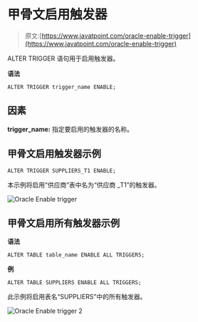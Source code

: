 # 甲骨文启用触发器

> 原文:[https://www.javatpoint.com/oracle-enable-trigger](https://www.javatpoint.com/oracle-enable-trigger)

ALTER TRIGGER 语句用于启用触发器。

**语法**

```
ALTER TRIGGER trigger_name ENABLE; 

```

## 因素

**trigger_name:** 指定要启用的触发器的名称。

## 甲骨文启用触发器示例

```
ALTER TRIGGER SUPPLIERS_T1 ENABLE; 

```

本示例将启用“供应商”表中名为“供应商 _T1”的触发器。

![Oracle Enable trigger](../Images/ca90c398c12a7a43df6698de7116c069.png)

## 甲骨文启用所有触发器示例

**语法**

```
ALTER TABLE table_name ENABLE ALL TRIGGERS;

```

**例**

```
ALTER TABLE SUPPLIERS ENABLE ALL TRIGGERS;

```

此示例将启用表名“SUPPLIERS”中的所有触发器。

![Oracle Enable trigger 2](../Images/b4f202f74c551dc2b1b2478ee6f1354c.png)